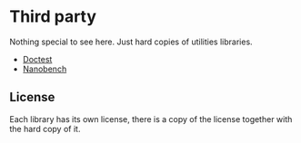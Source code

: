 # Third party

Nothing special to see here. Just hard copies of utilities libraries.

- [Doctest](https://github.com/doctest/doctest)
- [Nanobench](https://github.com/martinus/nanobench)

## License

Each library has its own license, there is a copy of the license together with the hard copy of it.
